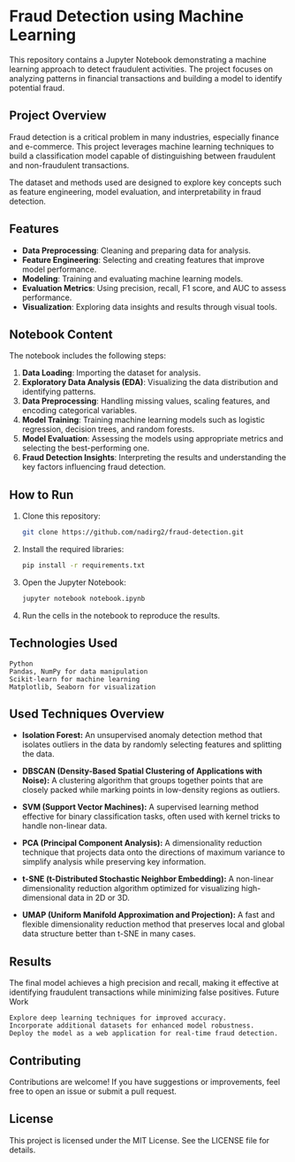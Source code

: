 # Fraud Detection using Machine Learning  

This repository contains a Jupyter Notebook demonstrating a machine learning approach to detect fraudulent activities. The project focuses on analyzing patterns in financial transactions and building a model to identify potential fraud.  

## Project Overview  

Fraud detection is a critical problem in many industries, especially finance and e-commerce. This project leverages machine learning techniques to build a classification model capable of distinguishing between fraudulent and non-fraudulent transactions.  

The dataset and methods used are designed to explore key concepts such as feature engineering, model evaluation, and interpretability in fraud detection.  

## Features  

- **Data Preprocessing**: Cleaning and preparing data for analysis.
- **Feature Engineering**: Selecting and creating features that improve model performance.
- **Modeling**: Training and evaluating machine learning models.
- **Evaluation Metrics**: Using precision, recall, F1 score, and AUC to assess performance.
- **Visualization**: Exploring data insights and results through visual tools.

## Notebook Content  

The notebook includes the following steps:  

1. **Data Loading**: Importing the dataset for analysis.  
2. **Exploratory Data Analysis (EDA)**: Visualizing the data distribution and identifying patterns.  
3. **Data Preprocessing**: Handling missing values, scaling features, and encoding categorical variables.  
4. **Model Training**: Training machine learning models such as logistic regression, decision trees, and random forests.  
5. **Model Evaluation**: Assessing the models using appropriate metrics and selecting the best-performing one.  
6. **Fraud Detection Insights**: Interpreting the results and understanding the key factors influencing fraud detection.

## How to Run  

1. Clone this repository:  
   ```bash  
   git clone https://github.com/nadirg2/fraud-detection.git
2. Install the required libraries:
    ```bash  
    pip install -r requirements.txt  
3. Open the Jupyter Notebook:
    ```bash  
    jupyter notebook notebook.ipynb  

4. Run the cells in the notebook to reproduce the results.

## Technologies Used

    Python
    Pandas, NumPy for data manipulation
    Scikit-learn for machine learning
    Matplotlib, Seaborn for visualization

## Used Techniques Overview

* __Isolation Forest:__ An unsupervised anomaly detection method that isolates outliers in the data by randomly selecting features and splitting the data.

* __DBSCAN (Density-Based Spatial Clustering of Applications with Noise):__ A clustering algorithm that groups together points that are closely packed while marking points in low-density regions as outliers.

* __SVM (Support Vector Machines):__ A supervised learning method effective for binary classification tasks, often used with kernel tricks to handle non-linear data.

* __PCA (Principal Component Analysis):__ A dimensionality reduction technique that projects data onto the directions of maximum variance to simplify analysis while preserving key information.

* __t-SNE (t-Distributed Stochastic Neighbor Embedding):__ A non-linear dimensionality reduction algorithm optimized for visualizing high-dimensional data in 2D or 3D.

* __UMAP (Uniform Manifold Approximation and Projection):__ A fast and flexible dimensionality reduction method that preserves local and global data structure better than t-SNE in many cases.

## Results

The final model achieves a high precision and recall, making it effective at identifying fraudulent transactions while minimizing false positives.
Future Work

    Explore deep learning techniques for improved accuracy.
    Incorporate additional datasets for enhanced model robustness.
    Deploy the model as a web application for real-time fraud detection.

## Contributing

Contributions are welcome! If you have suggestions or improvements, feel free to open an issue or submit a pull request.
## License

This project is licensed under the MIT License. See the LICENSE file for details.